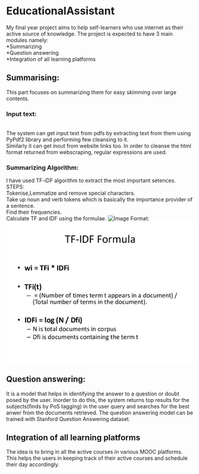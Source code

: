 # EducationalAssistant
My final year project aims to help self-learners who use internet as their active source of knowledge. The project is expected to have 3 main modules namely:
<br>*Summarizing
<br>*Question answering
<br>*Integration of all learning platforms

## Summarising:
This part focuses on summarizing them for easy skimming over large contents.
### Input text:
<br>The system can get input text from pdfs by extracting text from them using PyPdf2 library and performing few cleansing to it.
<br>Similarly it can get inout from website links too. In order to cleanse the html format returned from webscraping, regular expressions are used.
### Summarizing Algorithm:
I have used TF-iDF algorithm to extract the most important setences.
<br>STEPS:
<br>Tokenise,Lemmatize and remove special characters.
<br>Take up noun and verb tokens which is basically the importance provider of a sentence.
<br>Find their frequencies.
<br>Calculate TF and IDF using the formulae.
![Image](/tfidf.png)
Format:![](https://github.com/AthiraKarthe/EducationAssistant/blob/master/tfidf.jpg)
## Question answering:
It is a model that helps in identifying the answer to a question or doubt posed by the user. Inorder to do this, the system returns top results for the subjects(finds by PoS tagging) in the user query and searches for the best anwer from the documents retrieved. The question answering model can be trained with Stanford Question Answering dataset.
## Integration of all learning platforms
The idea is to bring in all the active courses in various MOOC platforms. This helps the users in keeping track of their active courses and schedule their day accordingly.
